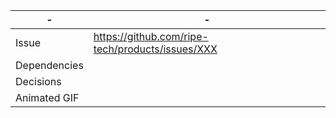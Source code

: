 | - | - |
| --- | --- |
| Issue | https://github.com/ripe-tech/products/issues/XXX |
| Dependencies | |
| Decisions | |
| Animated GIF | |
